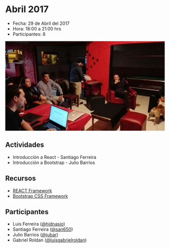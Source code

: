 # Abril 2017

* Fecha: 29 de Abril del 2017
* Hora: 18:00 a 21:00 hrs
* Participantes: 8

![Foto Tacuarembó Desarrolla](./photo.jpg)

## Actividades

* Introducción a React - Santiago Ferreira
* Introducción a Bootstrap - Julio Barrios

## Recursos

* [REACT Framework](https://facebook.github.io/react/)
* [Bootstrap CSS Framework](https://getbootstrap.com)

## Participantes

* Luis Ferreira ([@hidnasio](https://github.com/hidnasio))
* Santiago Ferreira ([@san650](https://github.com/san650))
* Julio Barrios ([@jubar](https://github.com/jubar))
* Gabriel Roldan ([@luisgabrielroldan](https://github.com/luisgabrielroldan))
